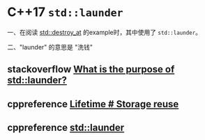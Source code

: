 # C++17 `std::launder`

一、在阅读 [std::destroy_at](https://en.cppreference.com/w/cpp/memory/destroy_at) 的example时，其中使用了 `std::launder`。

二、"launder" 的意思是 "洗钱"

## stackoverflow [What is the purpose of std::launder?](https://stackoverflow.com/questions/39382501/what-is-the-purpose-of-stdlaunder)



## cppreference [Lifetime # Storage reuse](https://en.cppreference.com/w/cpp/language/lifetime#Storage_reuse)



## cppreference [std::launder](https://en.cppreference.com/w/cpp/utility/launder)